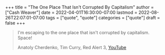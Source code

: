 +++
title = "The One Place That Isn't Corrupted By Capitalism"
author = ["Cash Weaver"]
date = 2022-04-01T16:30:00-07:00
lastmod = 2022-08-26T22:07:01-07:00
tags = ["quote", "quote"]
categories = ["quote"]
draft = false
+++

> I'm escaping to the one place that isn't corrupted by capitalism. Space!
>
> Anatoly Cherdenko, Tim Curry, Red Alert 3, [YouTube](g1Sq1Nr58hM)
